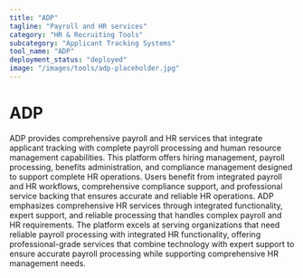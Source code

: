 ```yaml
---
title: "ADP"
tagline: "Payroll and HR services"
category: "HR & Recruiting Tools"
subcategory: "Applicant Tracking Systems"
tool_name: "ADP"
deployment_status: "deployed"
image: "/images/tools/adp-placeholder.jpg"
---
```


# ADP

ADP provides comprehensive payroll and HR services that integrate applicant tracking with complete payroll processing and human resource management capabilities. This platform offers hiring management, payroll processing, benefits administration, and compliance management designed to support complete HR operations. Users benefit from integrated payroll and HR workflows, comprehensive compliance support, and professional service backing that ensures accurate and reliable HR operations. ADP emphasizes comprehensive HR services through integrated functionality, expert support, and reliable processing that handles complex payroll and HR requirements. The platform excels at serving organizations that need reliable payroll processing with integrated HR functionality, offering professional-grade services that combine technology with expert support to ensure accurate payroll processing while supporting comprehensive HR management needs.
